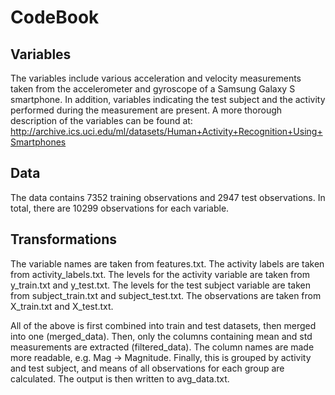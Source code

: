 # CodeBook

## Variables

The variables include various acceleration and velocity measurements taken from the accelerometer and gyroscope of a Samsung Galaxy S smartphone. 
In addition, variables indicating the test subject and the activity performed during the measurement are present.
A more thorough description of the variables can be found at: http://archive.ics.uci.edu/ml/datasets/Human+Activity+Recognition+Using+Smartphones

## Data

The data contains 7352 training observations and 2947 test observations.
In total, there are 10299 observations for each variable.

## Transformations

The variable names are taken from features.txt.
The activity labels are taken from activity_labels.txt.
The levels for the activity variable are taken from y\_train.txt and y_test.txt.
The levels for the test subject variable are taken from subject\_train.txt and subject_test.txt.
The observations are taken from X\_train.txt and X_test.txt.

All of the above is first combined into train and test datasets, then merged into one (merged_data).
Then, only the columns containing mean and std measurements are extracted (filtered_data).
The column names are made more readable, e.g. Mag -> Magnitude.
Finally, this is grouped by activity and test subject, and means of all observations for each group are calculated.
The output is then written to avg_data.txt.

